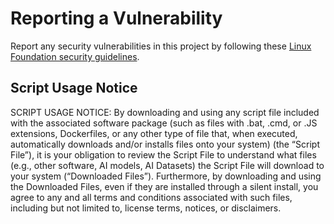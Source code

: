 # Reporting a Vulnerability

Report any security vulnerabilities in this project by following these [Linux Foundation security guidelines](https://www.linuxfoundation.org/security).

## Script Usage Notice

SCRIPT USAGE NOTICE: By downloading and using any script file included with the associated software package (such as files with .bat, .cmd, or .JS extensions, Dockerfiles, or any other type of file that, when executed, automatically downloads and/or installs files onto your system)
(the “Script File”), it is your obligation to review the Script File to understand what files (e.g., other software, AI models, AI Datasets) the Script File will download to your system (“Downloaded Files”).
Furthermore, by downloading and using the Downloaded Files, even if they are installed through a silent install, you agree to any and all terms and conditions associated with such files, including but not limited to, license terms, notices, or disclaimers.
